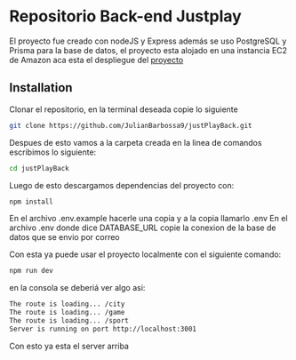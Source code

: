 # Repositorio Back-end Justplay

El proyecto fue creado con nodeJS y Express además se uso PostgreSQL y Prisma para la base de datos, el proyecto esta alojado en una instancia EC2 de Amazon aca esta el despliegue del [proyecto](https://6543b06e066090068f5f5a65--lighthearted-druid-abaa4a.netlify.app)

## Installation

Clonar el repositorio, en la terminal deseada copie lo siguiente

```bash
git clone https://github.com/JulianBarbossa9/justPlayBack.git
```
Despues de esto vamos a la carpeta creada en la linea de comandos escribimos lo siguiente:
```bash
cd justPlayBack
```

Luego de esto descargamos dependencias del proyecto con:
```bash
npm install
```

En el archivo .env.example hacerle una copia y a la copia llamarlo .env
En el archivo .env donde dice DATABASE_URL copie la conexion de la base de datos que se envio por correo

Con esta ya puede usar el proyecto localmente con el siguiente comando:

```bash
npm run dev
```

en la consola se deberiá ver algo asi:
```bash
The route is loading... /city
The route is loading... /game
The route is loading... /sport
Server is running on port http://localhost:3001
```

Con esto ya esta el server arriba

